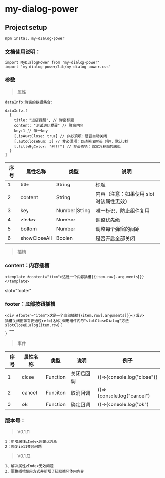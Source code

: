 <!--
 * @Author: xmwang
 * @LastEditors: xmwang
 * @Date: 2020-04-22 09:50:42
 * @LastEditTime: 2020-07-17 20:15:11
 -->

# my-dialog-power

## Project setup

```
npm install my-dialog-power
```

### 文档使用说明：

```
import MyDialogPower from 'my-dialog-power'
import 'my-dialog-power/lib/my-dialog-power.css'
```

### 参数

> 属性

```
dataInfo:弹窗的数据集合:

dataInfo:[
  {
    title: "进店提醒", // 弹窗标题
    content: "测试进店提醒" // 弹窗内容
    key:1 // 唯一key
    [,isAuotClose: true] // 非必须项：是否自动关闭
    [,autoCloseNum: 3] // 非必须项：自动关闭时长（秒），默认3秒
    [,titleBgColor: "#fff"] // 非必须项：自定义标题的底色
  }
]
```

| 序号 | 属性名称 | 类型           | 说明                                     |
| ---- | -------- | -------------- | ---------------------------------------- |
| 1    | title    | String         | 标题                                     |
| 2    | content  | String         | 内容（注意：如果使用 slot 时该属性无效） |
| 3    | key      | Number\|String | 唯一标识，防止组件复用                   |
| 4    | zIndex   | Number         | 调整优先级                               |
| 5    | bottom   | Number         | 调整每个弹窗的间距                               |
| 6    | showCloseAll   | Boolen         | 是否开启全部关闭                               |

> 插槽

### content：内容插槽

```
<template #content="item">这是一个内容插槽{{item.row[.arguments]}}</template>
```

slot="footer"

### footer：底部按钮插槽

```
<div #footer="item">这是一个底部插槽{{item.row[.arguments]}}</div>
插槽关闭窗体需要通过ref=[名称]调用组件内的"slotCloseDialog"方法
slotCloseDialog(item.row){
  ……
}
```

> 事件

| 序号 | 属性名称 | 类型     | 说明       | 例子                       |
| ---- | -------- | -------- | ---------- | -------------------------- |
| 1    | close    | Function | 关闭后回调 | ()=>{console.log("close")} |
| 2    | cancel   | Funciton | 取消回调   | ()=>{console.log("cancel") |
| 3    | ok       | Function | 确定回调   | ()=>{console.log("ok")     |

### 版本号：

> V0.1.11

```
1：新增属性zIndex调整优先级
2：修复ie11兼容问题
```
> V0.1.12
```
1、解决属性zIndex无效问题
2、更换插槽使用方式并新增了获取循环体内内容
```